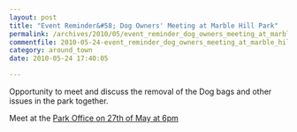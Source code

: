 ```yaml
---
layout: post
title: "Event Reminder&#58; Dog Owners' Meeting at Marble Hill Park"
permalink: /archives/2010/05/event_reminder_dog_owners_meeting_at_marble_hill_p.html
commentfile: 2010-05-24-event_reminder_dog_owners_meeting_at_marble_hill_p
category: around_town
date: 2010-05-24 17:40:05

---
```


Opportunity to meet and discuss the removal of the Dog bags and other issues in the park together.

Meet at the [Park Office on 27th of May at 6pm](/event/meeting/200705142444)
